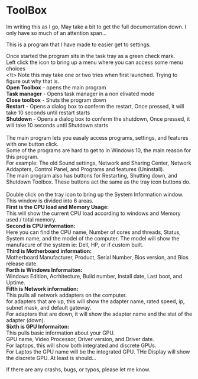 # ToolBox

Im writing this as I go, May take a bit to get the full documentation down. I only have so much of an attention span...


This is a program that I have made to easier get to settings.<br/>

Once started the program sits in the task tray as a green check mark.<br/>
Left click the icon to bring up a menu where you can access some menu choices<br/>
<\t> Note this may take one or two tries when first launched. Trying to figure out why that is.<br/>
**Open Toolbox** - opens the main program<br/>
**Task manager** - Opens task manager in a non elivated mode<br/>
**Close toolbox** - Shuts the program down<br/>
**Restart** - Opens a dialog box to conferm the restart, Once pressed, it will take 10 seconds until restart starts<br/>
**Shutdown** - Opens a dialog box to conferm the shutdown, Once pressed, it will take 10 seconds until Shutdown starts<br/>
<br/>
The main program lets you easaly access programs, settings, and features with one button click.<br/>
Some of the programs are hard to get to in Windows 10, the main reason for this program.<br/>
For example: The old Sound settings, Network and Sharing Center, Network Addapters, Control Panel, and Programs and features (Uninstall).<br/>
The main program also has buttons for Restarting, Shutting down, and Shutdown Toolbox. These buttons act the same as the tray icon buttons do.<br/>
<br/>
Double click on the tray icon to bring up the System Information window.<br/>
This window is divided into 6 areas.<br/>
**First is the CPU load and Memory Usage:**<br/>
This will show the current CPU load according to windows and Memory used / total memory.<br/>
**Second is CPU information:<br/>**
Here you can find the CPU name, Number of cores and threads, Status, System name, and the model of the computer. The model will show the manufacure of the system ie: Dell, HP, or if custom built.<br/>
**Third is Motherboard information:<br/>**
Motherboard Manufacturer, Product, Serial Number, Bios version, and Bios release date.<br/>
**Forth is Windows Informaiton:<br/>**
Windows Edition, Acrhitecture, Build number, Install date, Last boot, and Uptime.<br/>
**Fifth is Network information:<br/>**
This pulls all network addapters on the computer.<br/>
for adapters that are up, this will show the adapter name, rated speed, ip, subnet mask, and default gateway.<br/>
For adapters that are down, it will show the adapter name and the stat of the adapter (down).<br/>
**Sixth is GPU Informaiton:<br/>**
This pulls basic information about your GPU.<br/>
GPU name, Video Processor, Driver version, and Driver date.<br/>
For laptops, this will show both integrated and discrete GPUs.<br/>
For Laptos the GPU name will be the integrated GPU. THe Display will show the discrete GPU. At least is should...<br/>

If there are any crashs, bugs, or typos, please let me know.<br/>
